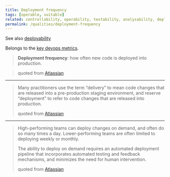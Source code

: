 ```yaml
---
title: Deployment frequency
tags: [operable, suitable]
related: controllability, operability, testability, analysability, deployability, devops-metrics, releasability
permalink: /qualities/deployment-frequency
---
```



See also [deployability](/qualities/deployability)

Belongs to the [key devops metrics](/qualities/devops-metrics).


>**Deployment frequency**: how often new code is deployed into production.  

>quoted from [Atlassian](https://www.atlassian.com/devops/frameworks/devops-metrics)

<hr class="with-no-margin"/>

>Many practitioners use the term “delivery” to mean code changes that are released into a pre-production staging environment, and reserve “deployment” to refer to code changes that are released into production.  
>
>quoted from [Atlassian](https://www.atlassian.com/devops/frameworks/devops-metrics)

<hr class="with-no-margin"/>

>High-performing teams can deploy changes on demand, and often do so many times a day. 
>Lower-performing teams are often limited to deploying weekly or monthly.  
>
>The ability to deploy on demand requires an automated deployment pipeline that incorporates automated testing and feedback mechanisms, and minimizes the need for human intervention. 
>
>quoted from [Atlassian](https://www.atlassian.com/devops/frameworks/devops-metrics)
